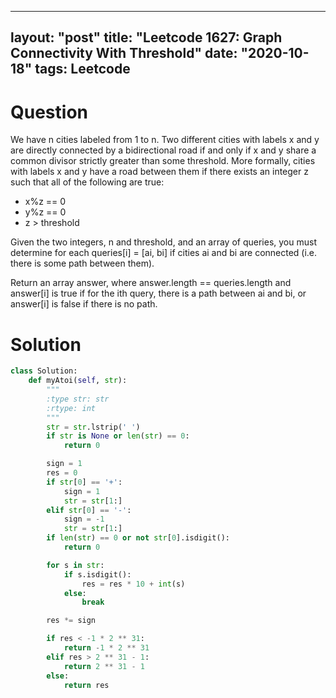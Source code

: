 
---
layout: "post"
title: "Leetcode 1627: Graph Connectivity With Threshold"
date: "2020-10-18"
tags: Leetcode
---

# Question
We have n cities labeled from 1 to n. Two different cities with labels x and y are directly connected by a bidirectional road if and only if x and y share a common divisor strictly greater than some threshold. More formally, cities with labels x and y have a road between them if there exists an integer z such that all of the following are true:
* x%z == 0
* y%z == 0
* z > threshold

Given the two integers, n and threshold, and an array of queries, you must determine for each queries[i] = [ai, bi] if cities ai and bi are connected (i.e. there is some path between them).

Return an array answer, where answer.length == queries.length and answer[i] is true if for the ith query, there is a path between ai and bi, or answer[i] is false if there is no path.


# Solution

```python
class Solution:
    def myAtoi(self, str):
        """
        :type str: str
        :rtype: int
        """
        str = str.lstrip(' ')
        if str is None or len(str) == 0:
            return 0

        sign = 1
        res = 0
        if str[0] == '+':
            sign = 1
            str = str[1:]
        elif str[0] == '-':
            sign = -1
            str = str[1:]
        if len(str) == 0 or not str[0].isdigit():
            return 0

        for s in str:
            if s.isdigit():
                res = res * 10 + int(s)
            else:
                break

        res *= sign

        if res < -1 * 2 ** 31:
            return -1 * 2 ** 31
        elif res > 2 ** 31 - 1:
            return 2 ** 31 - 1
        else:
            return res
```
